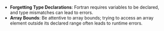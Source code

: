 - **Forgetting Type Declarations**: Fortran requires variables to be declared, and type mismatches can lead to errors.
- **Array Bounds**: Be attentive to array bounds; trying to access an array element outside its declared range often leads to runtime errors.
